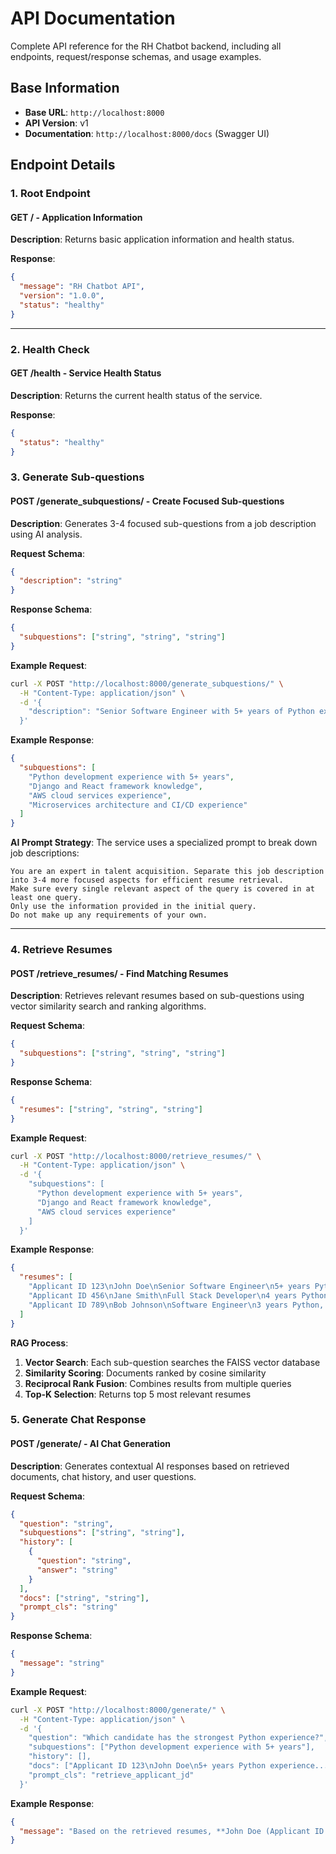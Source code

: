 # API Documentation

Complete API reference for the RH Chatbot backend, including all endpoints, request/response schemas, and usage examples.

## Base Information

- **Base URL**: `http://localhost:8000`
- **API Version**: v1
- **Documentation**: `http://localhost:8000/docs` (Swagger UI)


##  Endpoint Details

### **1. Root Endpoint**

#### **GET /** - Application Information

**Description**: Returns basic application information and health status.

**Response**:
```json
{
  "message": "RH Chatbot API",
  "version": "1.0.0",
  "status": "healthy"
}
```



---

### **2. Health Check**

#### **GET /health** - Service Health Status

**Description**: Returns the current health status of the service.

**Response**:
```json
{
  "status": "healthy"
}
```




### **3. Generate Sub-questions**

#### **POST /generate_subquestions/** - Create Focused Sub-questions

**Description**: Generates 3-4 focused sub-questions from a job description using AI analysis.

**Request Schema**:
```json
{
  "description": "string"
}
```

**Response Schema**:
```json
{
  "subquestions": ["string", "string", "string"]
}
```


**Example Request**:
```bash
curl -X POST "http://localhost:8000/generate_subquestions/" \
  -H "Content-Type: application/json" \
  -d '{
    "description": "Senior Software Engineer with 5+ years of Python experience, knowledge of Django, React, and AWS. Experience with microservices architecture and CI/CD pipelines."
  }'
```

**Example Response**:
```json
{
  "subquestions": [
    "Python development experience with 5+ years",
    "Django and React framework knowledge",
    "AWS cloud services experience",
    "Microservices architecture and CI/CD experience"
  ]
}
```

**AI Prompt Strategy**:
The service uses a specialized prompt to break down job descriptions:
```
You are an expert in talent acquisition. Separate this job description 
into 3-4 more focused aspects for efficient resume retrieval.
Make sure every single relevant aspect of the query is covered in at least one query.
Only use the information provided in the initial query.
Do not make up any requirements of your own.
```

---

### **4. Retrieve Resumes**

#### **POST /retrieve_resumes/** - Find Matching Resumes

**Description**: Retrieves relevant resumes based on sub-questions using vector similarity search and ranking algorithms.

**Request Schema**:
```json
{
  "subquestions": ["string", "string", "string"]
}
```

**Response Schema**:
```json
{
  "resumes": ["string", "string", "string"]
}
```


**Example Request**:
```bash
curl -X POST "http://localhost:8000/retrieve_resumes/" \
  -H "Content-Type: application/json" \
  -d '{
    "subquestions": [
      "Python development experience with 5+ years",
      "Django and React framework knowledge",
      "AWS cloud services experience"
    ]
  }'
```

**Example Response**:
```json
{
  "resumes": [
    "Applicant ID 123\nJohn Doe\nSenior Software Engineer\n5+ years Python, Django, React, AWS experience...",
    "Applicant ID 456\nJane Smith\nFull Stack Developer\n4 years Python, Django, React, cloud experience...",
    "Applicant ID 789\nBob Johnson\nSoftware Engineer\n3 years Python, Django, AWS experience..."
  ]
}
```

**RAG Process**:
1. **Vector Search**: Each sub-question searches the FAISS vector database
2. **Similarity Scoring**: Documents ranked by cosine similarity
3. **Reciprocal Rank Fusion**: Combines results from multiple queries
4. **Top-K Selection**: Returns top 5 most relevant resumes


### **5. Generate Chat Response**

#### **POST /generate/** - AI Chat Generation

**Description**: Generates contextual AI responses based on retrieved documents, chat history, and user questions.

**Request Schema**:
```json
{
  "question": "string",
  "subquestions": ["string", "string"],
  "history": [
    {
      "question": "string",
      "answer": "string"
    }
  ],
  "docs": ["string", "string"],
  "prompt_cls": "string"
}
```

**Response Schema**:
```json
{
  "message": "string"
}
```

**Example Request**:
```bash
curl -X POST "http://localhost:8000/generate/" \
  -H "Content-Type: application/json" \
  -d '{
    "question": "Which candidate has the strongest Python experience?",
    "subquestions": ["Python development experience with 5+ years"],
    "history": [],
    "docs": ["Applicant ID 123\nJohn Doe\n5+ years Python experience..."],
    "prompt_cls": "retrieve_applicant_jd"
  }'
```

**Example Response**:
```json
{
  "message": "Based on the retrieved resumes, **John Doe (Applicant ID 123)** has the strongest Python experience with 5+ years of development experience. His background shows extensive work with Python frameworks and cloud services, making him the most qualified candidate for this position."
}
```

